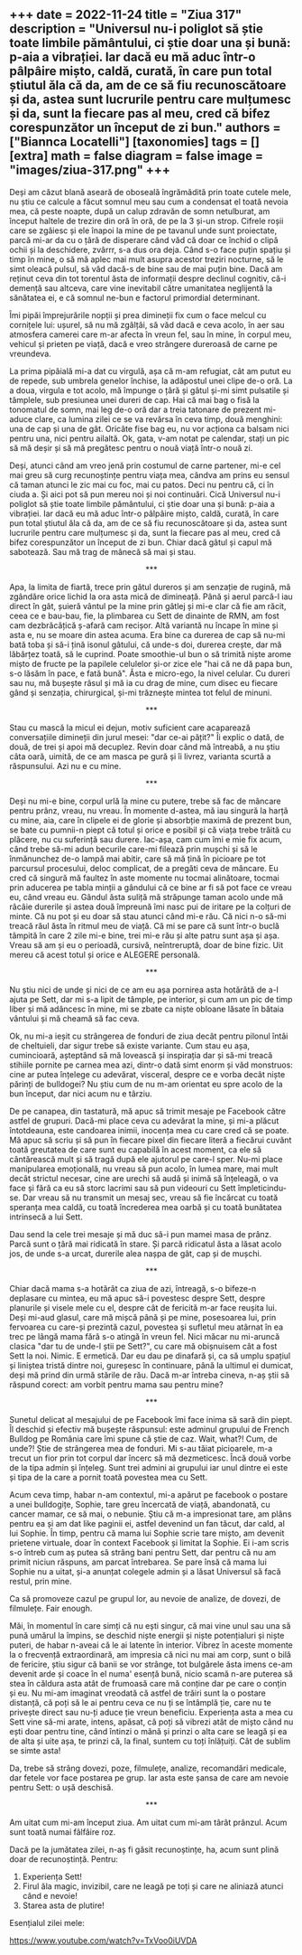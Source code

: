 
+++
date = 2022-11-24
title = "Ziua 317"
description = "Universul nu-i poliglot să știe toate limbile pământului, ci știe doar una și bună: p-aia a vibrației. Iar dacă eu mă aduc într-o pâlpâire mișto, caldă, curată, în care pun total știutul ăla că da, am de ce să fiu recunoscătoare și da, astea sunt lucrurile pentru care mulțumesc și da, sunt la fiecare pas al meu, cred că bifez corespunzător un început de zi bun."
authors = ["Biannca Locatelli"]
[taxonomies]
tags = []
[extra]
math = false
diagram = false
image = "images/ziua-317.png"
+++
---

Deși am căzut blană aseară de oboseală îngrămădită prin toate cutele mele, nu știu ce calcule a făcut somnul meu sau cum a condensat el toată nevoia mea, că peste noapte, după un calup zdravăn de somn netulburat, am început haltele de trezire din oră în oră, de pe la 3 și-un strop. Cifrele roșii care se zgâiesc și ele înapoi la mine de pe tavanul unde sunt proiectate, parcă mi-ar da cu o țâră de disperare când văd că doar ce închid o clipă ochii și la deschidere, zvârrr, s-a dus ora deja. Când s-o face puțin spațiu și timp în mine, o să mă aplec mai mult asupra acestor treziri nocturne, să le simt oleacă pulsul, să văd dacă-s de bine sau de mai puțin bine. Dacă am reținut ceva din tot torentul ăsta de informații despre declinul cognitiv, că-i demență sau altceva, care vine inevitabil către umanitatea neglijentă la sănătatea ei, e că somnul ne-bun e factorul primordial determinant.

Îmi pipăi împrejurările nopții și prea dimineții fix cum o face melcul cu cornițele lui: ușurel, să nu mă zgâlțâi, să văd dacă e ceva acolo, în aer sau atmosfera camerei care m-ar afecta în vreun fel, sau în mine, în corpul meu, vehicul și prieten pe viață, dacă e vreo strângere dureroasă de carne pe vreundeva.

La prima pipăială mi-a dat cu virgulă, așa că m-am refugiat, cât am putut eu de repede, sub umbrela genelor închise, la adăpostul unei clipe de-o oră. La a doua, virgula e tot acolo, mă împunge o țâră și gâtul și-mi simt pulsatile și tâmplele, sub presiunea unei dureri de cap. Hai că mai bag o fisă la tonomatul de somn, mai leg de-o oră dar a treia tatonare de prezent mi-aduce clare, ca lumina zilei ce se va revărsa în ceva timp, două menghini: una de cap și una de gât. Oricâte fise bag eu, nu vor acționa ca balsam nici pentru una, nici pentru ailaltă. Ok, gata, v-am notat pe calendar, stați un pic să mă deșir și să mă pregătesc pentru o nouă viață într-o nouă zi.

Deși, atunci când am vreo jenă prin costumul de carne partener, mi-e cel mai greu să curg recunoștințe pentru viața mea, cândva am prins eu sensul că taman atunci le zic mai cu foc, mai cu patos. Deci nu pentru că, ci în ciuda a. Și aici pot să pun mereu noi și noi continuări. Cică Universul nu-i poliglot să știe toate limbile pământului, ci știe doar una și bună: p-aia a vibrației. Iar dacă eu mă aduc într-o pâlpâire mișto, caldă, curată, în care pun total știutul ăla că da, am de ce să fiu recunoscătoare și da, astea sunt lucrurile pentru care mulțumesc și da, sunt la fiecare pas al meu, cred că bifez corespunzător un început de zi bun. Chiar dacă gâtul și capul mă sabotează. Sau mă trag de mânecă să mai și stau.

<p style="text-align: center;">***</p>

Apa, la limita de fiartă, trece prin gâtul dureros și am senzație de rugină, mă zgândăre orice lichid la ora asta mică de dimineață. Până și aerul parcă-l iau direct în gât, șuieră vântul pe la mine prin gâtlej și mi-e clar că fie am răcit, ceea ce e bau-bau, fie, la plimbarea cu Sett de dinainte de RMN, am fost cam dezbrăcățică ș-afară cam recișor. Altă variantă nu încape în mine și asta e, nu se moare din astea acuma. Era bine ca durerea de cap să nu-mi bată toba și să-i țină isonul gâtului, că unde-s doi, durerea crește, dar mă lăbărțez toată, să le cuprind. Poate smoothie-ul bun o să trimită niște arome mișto de fructe pe la papilele celulelor și-or zice ele "hai că ne dă papa bun, s-o lăsăm în pace, e fată bună". Ăsta e micro-ego, la nivel celular. Cu dureri sau nu, mă bușește râsul și mă ia cu drag de mine, cum disec eu fiecare gând și senzația, chirurgical, și-mi trăznește mintea tot felul de minuni.

<p style="text-align: center;">***</p>

Stau cu mască la micul ei dejun, motiv suficient care acaparează conversațiile dimineții din jurul mesei: "dar ce-ai pățit?" Îi explic o dată, de două, de trei și apoi mă decuplez. Revin doar când mă întreabă, a nu știu câta oară, uimită, de ce am masca pe gură și îi livrez, varianta scurtă a răspunsului. Azi nu e cu mine.

<p style="text-align: center;">***</p>

Deși nu mi-e bine, corpul urlă la mine cu putere, trebe să fac de mâncare pentru prânz, vreau, nu vreau. În momente d-astea, mă iau singură la harță cu mine, aia, care în clipele ei de glorie și absorbție maximă de prezent bun, se bate cu pumnii-n piept că totul și orice e posibil și că viața trebe trăită cu plăcere, nu cu suferință sau durere. Iac-așa, cam cum îmi e mie fix acum, când trebe să-mi adun becurile care-mi filează prin mușchi și să le înmănunchez de-o lampă mai abitir, care să mă țină în picioare pe tot parcursul procesului, deloc complicat, de a pregăti ceva de mâncare. Eu cred că singură mă faultez în aste momente nu tocmai alinătoare, tocmai prin aducerea pe tabla minții a gândului că ce bine ar fi să pot face ce vreau eu, când vreau eu. Gândul ăsta suliță mă străpunge taman acolo unde mă râcâie durerile și astea două împreună îmi nasc pui de iritare pe la colțuri de minte. Că nu pot și eu doar să stau atunci când mi-e rău. Că nici n-o să-mi treacă răul ăsta în ritmul meu de viață. Că mi se pare că sunt într-o buclă tâmpită în care 2 zile mi-e bine, trei mi-e rău și alte patru sunt așa și așa. Vreau să am și eu o perioadă, cursivă, neîntreruptă, doar de bine fizic. Uit mereu că acest totul și orice e ALEGERE personală.

<p style="text-align: center;">***</p>

Nu știu nici de unde și nici de ce am eu așa pornirea asta hotărâtă de a-l ajuta pe Sett, dar mi s-a lipit de tâmple, pe interior, și cum am un pic de timp liber și mă adâncesc în mine, mi se zbate ca niște obloane lăsate în bătaia vântului și mă cheamă să fac ceva.

Ok, nu mi-a ieșit cu strângerea de fonduri de ziua decât pentru pilonul întâi de cheltuieli, dar sigur trebe să existe variante. Cum stau eu așa, cumincioară, așteptând să mă lovească și inspirația dar și să-mi treacă stihiile pornite pe carnea mea azi, dintr-o dată simt enorm și văd monstruos: cine ar putea înțelege cu adevărat, visceral, despre ce e vorba decât niște părinți de bulldogei? Nu știu cum de nu m-am orientat eu spre acolo de la bun început, dar nici acum nu e târziu.

De pe canapea, din tastatură, mă apuc să trimit mesaje pe Facebook către astfel de grupuri. Dacă-mi place ceva cu adevărat la mine, și mi-a plăcut întotdeauna, este candoarea inimii, inocența mea cu care cred că se poate. Mă apuc să scriu și să pun în fiecare pixel din fiecare literă a fiecărui cuvânt toată greutatea de care sunt eu capabilă în acest moment, ca ele să cântărească mult și să tragă după ele ajutorul pe care-l sper. Nu-mi place manipularea emoțională, nu vreau să pun acolo, în lumea mare, mai mult decât strictul necesar, cine are urechi să audă și inimă să înțeleagă, o va face și fără ca eu să storc lacrimi sau să pun videouri cu Sett împleticindu-se. Dar vreau să nu transmit un mesaj sec, vreau să fie încărcat cu toată speranța mea caldă, cu toată încrederea mea oarbă și cu toată bunătatea intrinsecă a lui Sett.

Dau send la cele trei mesaje și mă duc să-i pun mamei masa de prânz. Parcă sunt o țâră mai ridicată în stare. Și parcă ridicatul ăsta a lăsat acolo jos, de unde s-a urcat, durerile alea nașpa de gât, cap și de mușchi.

<p style="text-align: center;">***</p>

Chiar dacă mama s-a hotărât ca ziua de azi, întreagă, s-o bifeze-n deplasare cu mintea, eu mă apuc să-i povestesc despre Sett, despre planurile și visele mele cu el, despre cât de fericită m-ar face reușita lui. Deși mi-aud glasul, care mă mișcă până și pe mine, posesoarea lui, prin fervoarea cu care-și prezintă cazul, povestea și sufletul meu atârnat în ea trec pe lângă mama fără s-o atingă în vreun fel. Nici măcar nu mi-aruncă clasica "dar tu de unde-l știi pe Sett?", cu care mă obișnuisem cât a fost Sett la noi. Nimic. E ermetică. Dar eu dau pe dinafară și, ca să umplu spațiul și liniștea tristă dintre noi, gureșesc în continuare, până la ultimul ei dumicat, deși mă prind din urmă stările de rău. Dacă m-ar întreba cineva, n-aș știi să răspund corect: am vorbit pentru mama sau pentru mine?

<p style="text-align: center;">***</p>

Sunetul delicat al mesajului de pe Facebook îmi face inima să sară din piept. Îl deschid și efectiv mă bușește răspunsul: este adminul grupului de French Bulldog pe România care îmi spune că știe de caz. Wait, what?! Cum, de unde?! Știe de strângerea mea de fonduri. Mi s-au tăiat picioarele, m-a trecut un fior prin tot corpul dar încerc să mă dezmeticesc. Încă două vorbe de la tipa admin și înțeleg. Sunt trei admini ai grupului iar unul dintre ei este și tipa de la care a pornit toată povestea mea cu Sett.

Acum ceva timp, habar n-am contextul, mi-a apărut pe facebook o postare a unei bulldogițe, Sophie, tare greu încercată de viață, abandonată, cu cancer mamar, ce să mai, o nebunie. Știu că m-a impresionat tare, am plâns pentru ea și am dat like paginii ei, astfel devenind un fan tăcut, dar cald, al lui Sophie. În timp, pentru că mama lui Sophie scrie tare mișto, am devenit prietene virtuale, doar în context Facebook și limitat la Sophie. Ei i-am scris s-o întreb cum aș putea să strâng bani pentru Sett, dar pentru că nu am primit niciun răspuns, am parcat întrebarea. Se pare însă că mama lui Sophie nu a uitat, și-a anunțat colegele admin și a lăsat Universul să facă restul, prin mine.

Ca să promoveze cazul pe grupul lor, au nevoie de analize, de dovezi, de filmulețe. Fair enough.

Măi, în momentul în care simți că nu ești singur, că mai vine unul sau una să pună umărul la împins, se deschid niște energii și niște potențialuri și niște puteri, de habar n-aveai că le ai latente în interior. Vibrez în aceste momente la o frecvență extraordinară, am impresia că nici nu mai am corp, sunt o bilă de fericire, știu sigur că banii se vor strânge, tot bulgărele ăsta imens ce-am devenit arde și coace în el numa' esență bună, nicio scamă n-are puterea să stea în căldura asta atât de frumoasă care mă conține dar pe care o conțin și eu. Nu mi-am imaginat vreodată că astfel de trăiri sunt la o postare distanță, că poți să le ai pentru ceva ce nu ți se întâmplă ție, care nu te privește direct sau nu-ți aduce ție vreun beneficiu. Experiența asta a mea cu Sett vine să-mi arate, intens, apăsat, că poți să vibrezi atât de mișto când nu ești doar pentru tine, când întinzi o mână și prinzi o alta care se leagă și ea de alta și uite așa, te prinzi că, la final, suntem cu toți înlățuiți. Cât de sublim se simte asta!

Da, trebe să strâng dovezi, poze, filmulețe, analize, recomandări medicale, dar fetele vor face postarea pe grup. Iar asta este șansa de care am nevoie pentru Sett: o ușă deschisă.

<p style="text-align: center;">***</p>

Am uitat cum mi-am început ziua. Am uitat cum mi-am târât prânzul. Acum sunt toată numai fâlfâire roz.

Dacă pe la jumătatea zilei, n-aș fi găsit recunoștințe, ha, acum sunt plină doar de recunoștință. Pentru:
1. Experiența Sett!
2. Firul ăla magic, invizibil, care ne leagă pe toți și care ne aliniază atunci când e nevoie!
3. Starea asta de plutire!

Esențialul zilei mele:

<a href="https://www.youtube.com/watch?v=TxVoo0iUVDA" target="_blank">https://www.youtube.com/watch?v=TxVoo0iUVDA</a>
